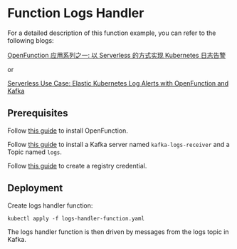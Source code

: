 # Function Logs Handler

For a detailed description of this function example, you can refer to the following blogs:

[OpenFunction 应用系列之一: 以 Serverless 的方式实现 Kubernetes 日志告警](https://kubesphere.io/zh/blogs/serverless-way-for-kubernetes-log-alert/)

or

[Serverless Use Case: Elastic Kubernetes Log Alerts with OpenFunction and Kafka](https://kubesphere.io/blogs/serverless-way-for-kubernetes-log-alert/)

## Prerequisites

Follow [this guide](../../../../Prerequisites.md#openfunction) to install OpenFunction.

Follow [this guide](../../../../Prerequisites.md#kafka) to install a Kafka server named `kafka-logs-receiver` and a Topic named `logs`.

Follow [this guide](../../../../Prerequisites.md#registry-credential) to create a registry credential.

## Deployment

Create logs handler function:

```shell
kubectl apply -f logs-handler-function.yaml
```

The logs handler function is then driven by messages from the logs topic in Kafka.